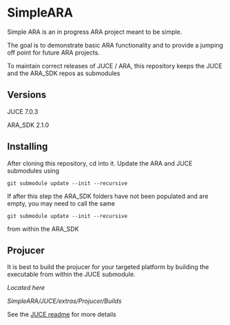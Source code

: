 # SimpleARA

Simple ARA is an in progress ARA project meant to be simple.  

The goal is to demonstrate basic ARA functionality and to provide a jumping off point for future ARA projects.

To maintain correct releases of JUCE / ARA, this repository keeps the JUCE and the ARA_SDK repos as submodules

## Versions 
JUCE      7.0.3 

ARA_SDK   2.1.0

## Installing
After cloning this repository, cd into it.  Update the ARA and JUCE submodules using

`git submodule update --init --recursive`

If after this step the ARA_SDK folders have not been populated and are empty, you may need to call the same 

`git submodule update --init --recursive`

from within the ARA_SDK

## Projucer
It is best to build the projucer for your targeted platform by building the executable from within the JUCE submodule.

*Located here*

*SimpleARA/JUCE/extras/Projucer/Builds*

See the [JUCE readme](https://github.com/juce-framework/JUCE) for more details
